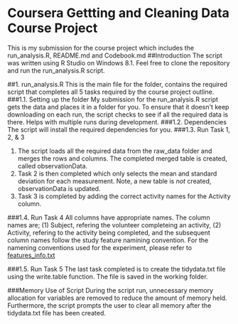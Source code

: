 # Coursera Gettting and Cleaning Data Course Project
This is my submission for the course project which includes the run_analysis.R, README.md and Codebook.md
##Introduction
The script was written using R Studio on Windows 8.1.
Feel free to clone the repository and run the run_analysis.R script.

##1. run_analysis.R
This is the main file for the folder, contains the required script that completes all 5 tasks 
required by the course project outline.
###1.1. Setting up the folder
My submission for the run_analysis.R script gets the data and places it in a folder for you.
To ensure that it doesn't keep downloading on each run, the script checks to see if all the required data
is there.  Helps with multiple runs during development.
###1.2. Dependencies
The script will install the required dependencies for you.
###1.3. Run Task 1, 2, & 3
1. The script loads all the required data from the raw_data folder and merges the rows and columns.  The completed 
merged table is created, called observationData.  
2. Task 2 is then completed which only selects the mean and standard deviation for each 
measurement.  Note, a new table is _not_ created, observationData is updated.  
3. Task 3 is completed by adding the correct activity names for the Activity column.  

###1.4. Run Task 4
All columns have appropriate names. The column names are; (1) Subject, refering the volunteer completeing an 
activity, (2) Activity, refering to the activity being completed, and the subsequent column names follow the 
study feature namining convention.  For the namening conventions used for the experiment, please refer to
[features_info.txt](https://github.com/Butterworks/coursera-getdata-project/blob/master/features_info.txt)

###1.5. Run Task 5
The last task completed is to create the tidydata.txt file using the write.table function.  The file is saved in
the working folder.

###Memory Use of Script
During the script run, unnecessary memory allocation for variables are removed to reduce the amount of memory
held. Furthermore, the script prompts the user to clear all memory after the tidydata.txt file has been created. 
